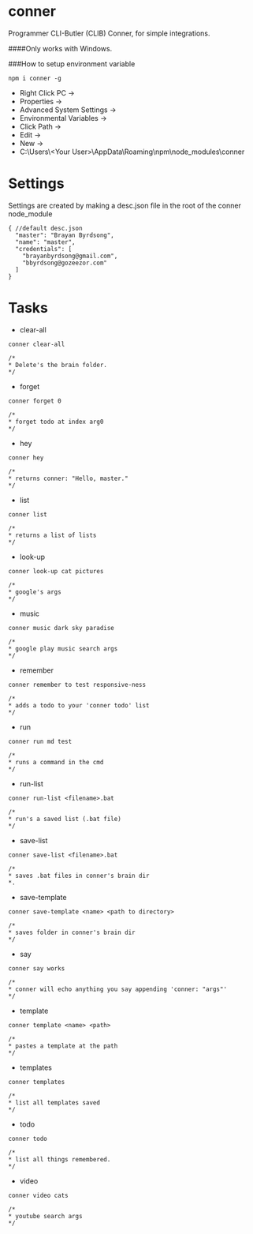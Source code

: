 # conner

Programmer CLI-Butler (CLIB) Conner, for simple integrations.

####Only works with Windows.

###How to setup environment variable
```
npm i conner -g
```
* Right Click PC ->
* Properties -> 
* Advanced System Settings -> 
* Environmental Variables ->
* Click Path -> 
* Edit -> 
* New -> 
* C:\Users\\\<Your User>\AppData\Roaming\npm\node_modules\conner

# Settings

Settings are created by making a desc.json file in the root of the conner node_module
```
{ //default desc.json
  "master": "Brayan Byrdsong",
  "name": "master",
  "credentials": [
    "brayanbyrdsong@gmail.com",
    "bbyrdsong@gozeezor.com"
  ]
}
```

# Tasks

* clear-all
```
conner clear-all

/*
* Delete's the brain folder.
*/
```
* forget
```
conner forget 0

/*
* forget todo at index arg0
*/
```
* hey
```
conner hey

/*
* returns conner: "Hello, master."
*/
```
* list
```
conner list

/*
* returns a list of lists
*/
```
* look-up
```
conner look-up cat pictures

/*
* google's args
*/
```
* music
```
conner music dark sky paradise

/*
* google play music search args
*/
```
* remember
```
conner remember to test responsive-ness

/*
* adds a todo to your 'conner todo' list
*/
```
* run
```
conner run md test

/*
* runs a command in the cmd
*/
```
* run-list
```
conner run-list <filename>.bat

/*
* run's a saved list (.bat file)
*/
```
* save-list
```
conner save-list <filename>.bat

/*
* saves .bat files in conner's brain dir
*.
```
* save-template
```
conner save-template <name> <path to directory>

/*
* saves folder in conner's brain dir
*/
```
* say
```
conner say works

/*
* conner will echo anything you say appending 'conner: "args"'
*/
```
* template
```
conner template <name> <path>

/*
* pastes a template at the path
*/
```
* templates
```
conner templates

/*
* list all templates saved
*/
```
* todo
```
conner todo

/*
* list all things remembered.
*/
```
* video
```
conner video cats

/*
* youtube search args
*/
```